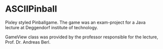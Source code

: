 # ASCIIPinball
Pixley styled Pinballgame. The game was an exam-project for a Java lecture at Deggendorf institute of technology.

GameView class was provided by the professor responsible for the lecture, Prof. Dr. Andreas Berl.
